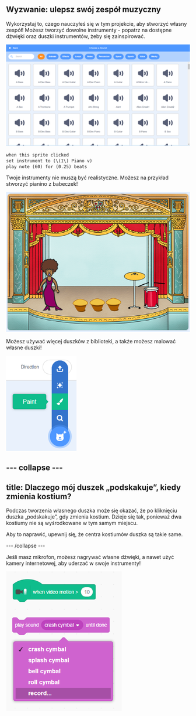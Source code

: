 ## Wyzwanie: ulepsz swój zespół muzyczny

Wykorzystaj to, czego nauczyłeś się w tym projekcie, aby stworzyć własny zespół! Możesz tworzyć dowolne instrumenty - popatrz na dostępne dźwięki oraz duszki instrumentów, żeby się zainspirować.

![zrzut ekranu](images/band-ideas-sounds.png)

```blocks3
when this sprite clicked
set instrument to (\(1\) Piano v)
play note (60) for (0.25) beats
```

Twoje instrumenty nie muszą być realistyczne. Możesz na przykład stworzyć pianino z babeczek!

![zrzut ekranu](images/band-piano.png)

Możesz używać więcej duszków z biblioteki, a także możesz malować własne duszki!

![zrzut ekranu](images/band-draw.png)

## \--- collapse \---

## title: Dlaczego mój duszek „podskakuje”, kiedy zmienia kostium?

Podczas tworzenia własnego duszka może się okazać, że po kliknięciu duszka „podskakuje”, gdy zmienia kostium. Dzieje się tak, ponieważ dwa kostiumy nie są wyśrodkowane w tym samym miejscu.

Aby to naprawić, upewnij się, że centra kostiumów duszka są takie same.

\--- /collapse \---

Jeśli masz mikrofon, możesz nagrywać własne dźwięki, a nawet użyć kamery internetowej, aby uderzać w swoje instrumenty!

![zrzut ekranu](images/band-io.png)